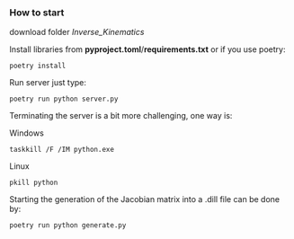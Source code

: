 ### How to start

download folder *Inverse_Kinematics*

Install libraries from **pyproject.toml**/**requirements.txt** or if you use poetry:
```console
poetry install
```

Run server just type:
```console
poetry run python server.py
```

Terminating the server is a bit more challenging, one way is:

Windows 
```console
taskkill /F /IM python.exe 
```

Linux
```console
pkill python
```

Starting the generation of the Jacobian matrix into a .dill file can be done by:
```console
poetry run python generate.py
```
